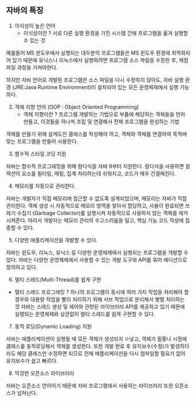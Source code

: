 ##  자바의 특징

1. 이식성이 높은 언어
    * 이식성이란 ? 서로 다른 실행 환경을 가진 시스템 간에 프로그램을 옮겨 실행할 수 있는 것

예를들어 MS 윈도우에서 실행되는 대두분의 프로그램들은 MS 윈도우 환경에 최적화되어 있기 때문에 유닉스나 리눅스에서 실행하려면 프로그램 소스 파일을 수정한 후, 재컴파일 과정을 거쳐야한다.

하지만 자바 언어로 개발된 프로그램은 소스 파일을 다시 수정하지 않아도, 자바 실행 환경 (JRE:Java Runtime Environment)이 설치되어 있는 모든 운영체제에서 실행 가능하다.

2. 객체 지향 언어 (OOP : Object Oriented Programming)
    * 객체 지향이란 ? 프로그램 개발하는 기법으로 부품에 해당하는 객체들을 먼저 만들고, 이것들을 하나씩 조립 및 연결해서 전체 프로그램을 완성하는 기법

객체를 만들기 위해 설계도인 클래스를 작성해야 하고, 객체와 객체를 연결하여 목적에 맞는 프로그램을 만들어 사용한다.

3. 함수적 스타일 코딩 지원

자바는 함수적 프로그래밍을 위해 람다식을 자바 8부터 지원한다.
람다식을 사용하면 컬렉션의 요소를 필터링, 매핑, 집계 처리하는데 쉬워지고, 코드가 매우 간결해진다.

4. 메모리를 자동으로 관리한다.

자바는 개발자가 직접 메모리에 접근할 수 없도록 설계되었으며, 메모리는 자바가 직접 관리한다.
객체 생성 시 자동적으로 메모리 영역을 찾아서 할당하고, 사용이 완료되면 쓰레기 수집기 (Garbage Collector)를 실행시켜 자동적으로 사용하지 않는 객체를 제거시켜준다.
따라서 개발자는 메모리 관리의 수고스러움을 덜고, 핵심 기능 코드 작성에 집중할 수 있다.

5. 다양한 애플리케이션을 개발할 수 있다.

자바는 윈도우, 리눅스, 유닉스 등 다양한 운영체제에서 실행되는 프로그램을 개발할 수 있다.
자바는 다양한 운영체제에서 사용할 수 있는 개발 도구와 API를 묶어 에디션으로 정의하고 있다. 

6. 멀티 스레드(Multi-Thread)를 쉽게 구현
* 멀티 스레드 프로그래밍 ? 하나의 프로그램이 동시에 여러 가지 작업을 처리해야 할 경우와 대용량 작업을 빨리 처리하기 위해 서브 작업으로 분리해서 병렬 처리하는 것
자바는 스레드 생성 및 제어와 관련된 라이브러리 API를 제공하고 있기 때문에 실행되는 운영체제와 상관없이 멀티 스레드를 쉽게 구현할 수 있다.

7. 동적 로딩(Dynamic Loading) 지원

자바는 애플리케이션이 실행될 때 모든 객체가 생성되지 ㅇ낳고, 객체가 필욯나 시점에 클래스를 동적로딩해서 객체를 생성한다.
또한 개발 완료 후 유지보수(수정)가 발생하더라도 해당 클래스만 수정하면 되므로 전체 애플리케이션을 다시 컴파일할 필요가 없어 유지보수가 쉽고 빠르다.

8. 막강한 오픈소스 라이브러리

자바는 오픈소스 언어이기 때문에 자바 프로그램에서 사용하는 라이브러리 또한 오픈소스가 넘쳐난다.
